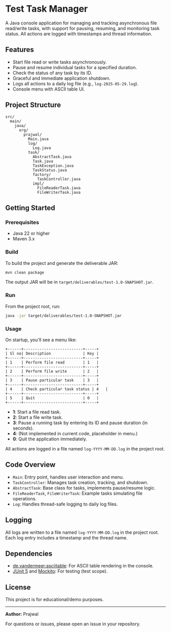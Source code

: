 # Test Task Manager

A Java console application for managing and tracking asynchronous file read/write tasks, with support for pausing, resuming, and monitoring task status. All actions are logged with timestamps and thread information.

## Features

- Start file read or write tasks asynchronously.
- Pause and resume individual tasks for a specified duration.
- Check the status of any task by its ID.
- Graceful and immediate application shutdown.
- Logs all actions to a daily log file (e.g., `log-2025-05-29.log`).
- Console menu with ASCII table UI.

## Project Structure

```
src/
  main/
    java/
      org/
        prajwal/
          Main.java
          log/
            Log.java
          task/
            AbstractTask.java
            Task.java
            TaskException.java
            TaskStatus.java
            factory/
              TaskController.java
            impl/
              FileReaderTask.java
              FileWriterTask.java
```

## Getting Started

### Prerequisites

- Java 22 or higher
- Maven 3.x

### Build

To build the project and generate the deliverable JAR:

```sh
mvn clean package
```

The output JAR will be in `target/deliverables/test-1.0-SNAPSHOT.jar`.

### Run

From the project root, run:

```sh
java -jar target/deliverables/test-1.0-SNAPSHOT.jar
```

### Usage

On startup, you'll see a menu like:

```
+------+--------------------------+-----+
| Sl no| Description              | Key |
+------+--------------------------+-----+
| 1    | Perform file read        | 1   |
+------+--------------------------+-----+
| 2    | Perform file write       | 2   |
+------+--------------------------+-----+
| 3    | Pause particular task    | 3   |
+------+--------------------------+-----+
| 4    | Check particular task status | 4   |
+------+--------------------------+-----+
| 5    | Quit                     | 0   |
+------+--------------------------+-----+
```

- **1**: Start a file read task.
- **2**: Start a file write task.
- **3**: Pause a running task by entering its ID and pause duration (in seconds).
- **4**: (Not implemented in current code, placeholder in menu.)
- **0**: Quit the application immediately.

All actions are logged in a file named `log-YYYY-MM-DD.log` in the project root.

## Code Overview

- `Main`: Entry point, handles user interaction and menu.
- `TaskController`: Manages task creation, tracking, and shutdown.
- `AbstractTask`: Base class for tasks, implements pause/resume logic.
- `FileReaderTask`, `FileWriterTask`: Example tasks simulating file operations.
- `Log`: Handles thread-safe logging to daily log files.

## Logging

All logs are written to a file named `log-YYYY-MM-DD.log` in the project root. Each log entry includes a timestamp and the thread name.

## Dependencies

- [de.vandermeer:asciitable](https://mvnrepository.com/artifact/de.vandermeer/asciitable): For ASCII table rendering in the console.
- [JUnit 5](https://junit.org/junit5/) and [Mockito](https://site.mockito.org/): For testing (test scope).

## License

This project is for educational/demo purposes.

---

**Author:** Prajwal

For questions or issues, please open an issue in your repository.
